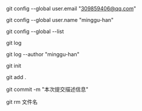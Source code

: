 git config --global user.email "309859406@qq.com"

git config --global user.name "minggu-han"

git config --global --list



git log

git log --author "minggu-han"



git init

git add .

git commit -m "本次提交描述信息"



git rm 文件名





